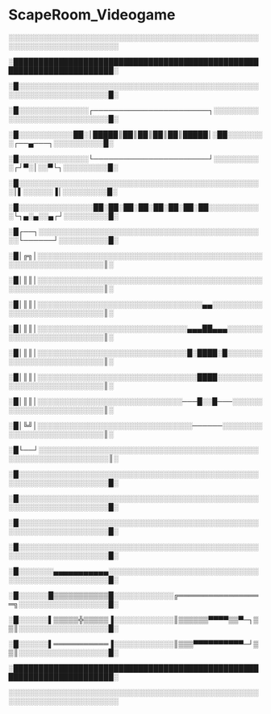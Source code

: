 # ScapeRoom_Videogame

<p>░░░░░░░░░░░░░░░░░░░░░░░░░░░░░░░░░░░░░░░░░░░░░░░░░░░░░░░░░░░░░░░░░░░░░░░░</p>
<p>░██████████████████████████████████████████████████████████████████████░</p>
<p>░█░░░░░░░░░░░░░░░░░░░░░░░░░░░░░░░░░░░░░░░░░░░░░░░░░░░░░░░░░░░░░░░░░░░░█░</p>
<p>░█░░░░░░░░░░░░░░┌───────────────────────┐░░░░░░░░░░░░░░░░░░░░░░░░░░░░░█░</p>
<p>░█░░░░░░░░░░░██░│█████║██║██║██║██║█████│░██░░░░░░░░┌──▄───┐░░░░░░░░░░█░</p>
<p>░█░░░░░░░░░░░░░░└───────────────────────┘░░░░░░░░░░┌┘▀░│░░▀└┐░░░░░░░░░█░</p>
<p>░█░░░░░░░░░░░░░░░░░░░░░░░░░░░░░░░░░░░░░░░░░░░░░░░░░│▌░░░░░░▐│░░░░░░░░░█░</p>
<p>░█░░░░░░░░░░░░░░░██░██░██░██░██░██░██░██░░░░░░░░░░░└┐▄░▄░░▄┌┘░░░░░░░░░█░</p>
<p>░█┌──┐░░░░░░░░░░░░░░░░░░░░░░░░░░░░░░░░░░░░░░░░░░░░░░└──────┘░░░░░░░░░░█░</p>
<p>░█│╔╗│░░░░░░░░░░░░░░░░░░░░░░░░░░░░░░░░░░░░░░░░░░░░░░░░░░░░░░░░░░░░░░░░║░</p>
<p>░█│║║│░░░░░░░░░░░░░░░░░░░░░░░░░░░░░░░░░░░░░░░░░░░░░░░░░░░░░░░░░░░░░░░░║░</p>
<p>░█│║║│░░░░░░░░░░░░░░░░░░░░░░░░░░░░░░░░░▄▄░░░░░░░░░░░░░░░░░░░░░░░░░░░░░║░</p>
<p>░█│║║│░░░░░░░░░░░░░░░░░░░░░░░░░░░░░░▄▄▄██▄▄▄░░░░░░░░░░░░░░░░░░░░░░░░░░║░</p>
<p>░█│║║│░░░░░░░░░░░░░░░░░░░░░░░░░░░░░░█░████░█░░░░░░░░░░░░░░░░░░░░░░░░░░║░</p>
<p>░█│║║│░░░░░░░░░░░░░░░░░░░░░░░░░░░░░░░░████░░░░░░░░░░░░░░░░░░░░░░░░░░░░║░</p>
<p>░█│║║│░░░░░░░░░░░░░░░░░░░░░░░░░░░░░───█░░█───░░░░░░░░░░░░░░░░░░░░░░░░░║░</p>
<p>░█│╚╝│░░░░░░░░░░░░░░░░░░░░░░░░░░░░░░░──────░░░░░░░░░░░░░░░░░░░░░░░░░░░║░</p>
<p>░█└──┘░░░░░░░░░░░░░░░░░░░░░░░░░░░░░░░░░░░░░░░░░░░░░░░░░░░░░░░░░░░░░░░░║░</p>
<p>░█░░░░░░░░░░░░░░░░░░░░░░░░░░░░░░░░░░░░░░░░░░░░░░░░░░░░░░░░░░░░░░░░░░░░█░</p>
<p>░█░░░░░░░░░░░░░░░░░░░░░░░░░░░░░░░░░░░░░░░░░░░░░░░░░░░░░░░░░░░░░░░░░░░░█░</p>
<p>░█░░░░░░░░░░░░░░░░░░░░░░░░░░░░░░░░░░░░░░░░░░░░░░░░░░░░░░░░░░░░░░░░░░░░█░</p>
<p>░█░░░░░░░░░░░░░░░░░░░░░░░░░░░░░░░░░░░░░░░░░░░░░░░░░░░░░░░░░░░░░░░░░░░░█░</p>
<p>░█░░░░░░░▄▄▄▄▄▄▄▄▄▄▄░░░░░░░░░░░░░░░░░░░░░░░░░░░░░░░░░░░░░░░░░░░░░░░░░░█░</p>
<p>░█░░░░░░█▒▒▒▒▒▒▒▒▒▒▒█░░░░░░░░░░░░╔═════════════════╗░░░░░░░░░░░░░░░░░░█░</p>
<p>░█░░░░░░▌▒▒▒▒▒╬▒▒▒▒▒▐░░░░░░░░░░░░║▒▒▒▒▒▒▀▀▀▀▒▒▀─┐▒▒║░░░░░░░░░░░░░░░░░░█░</p>
<p>░█░░░░░░▌═══════════▐░░░░░░░░░░░░║▒▒▒▀▀▀▀▀▀▀▀▀▀─┘▒▒║░░░░░░░░░░░░░░░░░░█░</p>
<p>░██████████████████████████████████████████████████████████████████████░</p>
<p>░░░░░░░░░░░░░░░░░░░░░░░░░░░░░░░░░░░░░░░░░░░░░░░░░░░░░░░░░░░░░░░░░░░░░░░░</p>